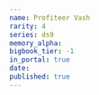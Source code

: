 ```yaml
---
name: Profiteer Vash
rarity: 4
series: ds9
memory_alpha:
bigbook_tier: -1
in_portal: true
date:
published: true
---
```



